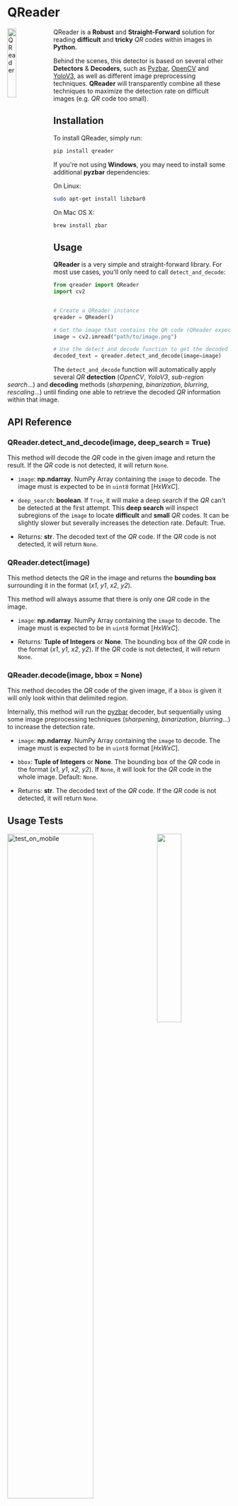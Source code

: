 # QReader

<img alt="QReader" title="QReader" src="./documentation/resources/logo.png" width="20%" align="left"> QReader is a **Robust** and **Straight-Forward** solution for reading **difficult** and **tricky** _QR_ codes within images in **Python**.

Behind the scenes, this detector is based on several other **Detectors** & **Decoders**, such as <a href="https://github.com/NaturalHistoryMuseum/pyzbar" target="_blank">Pyzbar</a>, <a href="https://opencv.org/" target="_blank">OpenCV</a> and <a href="https://github.com/Gbellport/QR-code-localization-YOLOv3" target="_blank">YoloV3</a>, as well as different image preprocessing techniques. **QReader** will transparently combine all these techniques to maximize the detection rate on difficult images (e.g. _QR_ code too small).

## Installation

To install QReader, simply run:

```bash
pip install qreader
```

If you're not using **Windows**, you may need to install some additional **pyzbar** dependencies:

On Linux:
```bash
sudo apt-get install libzbar0
```

On Mac OS X:
```bash
brew install zbar
```

## Usage

**QReader** is a very simple and straight-forward library. For most use cases, you'll only need to call ``detect_and_decode``:

```python
from qreader import QReader
import cv2


# Create a QReader instance
qreader = QReader()

# Get the image that contains the QR code (QReader expects an uint8 numpy array)
image = cv2.imread("path/to/image.png")

# Use the detect_and_decode function to get the decoded QR data
decoded_text = qreader.detect_and_decode(image=image)
```

The ``detect_and_decode`` function will automatically apply several _QR_ **detection** (_OpenCV_, _YoloV3_, _sub-region search_...) and **decoding** methods (_sharpening_, _binarization_, _blurring_, _rescaling_...) until finding one able to retrieve the decoded _QR_ information within that image.


## API Reference

### QReader.detect_and_decode(image, deep_search = True)

This method will decode the _QR_ code in the given image and return the result. If the _QR_ code is not detected, it will  return ``None``.

- ``image``: **np.ndarray**. NumPy Array containing the ``image`` to decode. The image must is expected to be in ``uint8`` format [_HxWxC_].
- ``deep_search``: **boolean**. If ``True``, it will make a deep search if the _QR_ can't be detected at the first attempt. This **deep search** will inspect subregions of the ``image`` to locate **difficult** and **small** _QR_ codes. It can be slightly slower but severally increases the detection rate. Default: True.


- Returns: **str**. The decoded text of the _QR_ code. If the _QR_ code is not detected, it will return ``None``.

### QReader.detect(image)

This method detects the _QR_ in the image and returns the **bounding box** surrounding it in the format (_x1_, _y1_, _x2_, _y2_). 

This method will always assume that there is only one _QR_ code in the image.

- ``image``: **np.ndarray**. NumPy Array containing the ``image`` to decode. The image must is expected to be in ``uint8`` format [_HxWxC_].


- Returns: **Tuple of Integers** or **None**. The bounding box of the _QR_ code in the format (_x1_, _y1_, _x2_, _y2_). If the _QR_ code is not detected, it will return ``None``.


### QReader.decode(image, bbox = None)

This method decodes the _QR_ code of the given image, if a ``bbox`` is given it will only look within that delimited region.

Internally, this method will run the <a href="https://github.com/NaturalHistoryMuseum/pyzbar" target="_blank">pyzbar</a> decoder, but sequentially using some image preprocessing techniques (_sharpening_, _binarization_, _blurring_...) to increase the detection rate.

- ``image``: **np.ndarray**. NumPy Array containing the ``image`` to decode. The image must is expected to be in ``uint8`` format [_HxWxC_].
- ``bbox``: **Tuple of Integers** or **None**. The bounding box of the _QR_ code in the format (_x1_, _y1_, _x2_, _y2_). If ``None``, it will look for the _QR_ code in the whole image. Default: ``None``.


- Returns: **str**. The decoded text of the _QR_ code. If the _QR_ code is not detected, it will return ``None``.

## Usage Tests
<div><img alt="test_on_mobile" title="test_on_mobile" src="./documentation/resources/test_mobile.jpeg" width="62%"><img alt="" title="QReader" src="./documentation/resources/test_draw_64x64.jpeg" width="33%" align="right"></div>
<div>Two sample images. At left, an image taken with a mobile phone. At right, a 64x64 <i>QR</i> pasted over a drawing.</div>    
<br>

The following code will try to decode these images containing <i>QR</i>s with **QReader**, <a href="https://github.com/NaturalHistoryMuseum/pyzbar" target="_blank">pyzbar</a> and <a href="https://opencv.org/" target="_blank">OpenCV</a>.
```python
from qreader import QReader
from cv2 import QRCodeDetector, imread
from pyzbar.pyzbar import decode

# Initialize the three tested readers (QRReader, OpenCV and pyzbar)
qreader_reader, cv2_reader, pyzbar_reader = QReader(), QRCodeDetector(), decode

for img_path in ('test_mobile.jpeg', 'test_draw_64x64.jpeg'):
    # Read the image
    img = imread(img_path)

    # Try to decode the QR code with the three readers
    qreader_out = qreader_reader.detect_and_decode(image=img)
    cv2_out = cv2_reader.detectAndDecode(img=img)[0]
    pyzbar_out = pyzbar_reader(image=img)
    # Read the content of the pyzbar output
    pyzbar_out = pyzbar_out[0].data.decode('utf-8') if len(pyzbar_out) > 0 else ""

    # Print the results
    print(f"Image: {img_path} -> QReader: {qreader_out}. OpenCV: {cv2_out}. pyzbar: {pyzbar_out}.")
```

The output of the previous code is:

```txt
Image: test_mobile.jpeg -> QReader: https://github.com/Eric-Canas/QReader. OpenCV: . pyzbar: .
Image: test_draw_64x64.jpeg -> QReader: https://github.com/Eric-Canas/QReader. OpenCV: . pyzbar: .
```

Note that **QReader** internally uses <a href="https://github.com/NaturalHistoryMuseum/pyzbar" target="_blank">pyzbar</a> as **decoder** and a combination of <a href="https://opencv.org/" target="_blank">OpenCV</a> and <a href="https://github.com/Gbellport/QR-code-localization-YOLOv3" target="_blank">YoloV3</a> for the **detector**. The improved **detection-decoding rate** that **QReader** achieves doesn't come from the usage of more powerful readers, but from the combination of the different image pre-processing and _QR_ search methods it applies.

## Acknowledgements

This library is based on the following projects:

- Pretrained model weights of <a href="https://github.com/Gbellport/QR-code-localization-YOLOv3" target="_blank">QR-code-locatiazation-YOLOv3</a> by <a href="https://github.com/Gbellport" target="_blank">Gabriel Bellport</a>.
- <a href="https://github.com/NaturalHistoryMuseum/pyzbar" target="_blank">Pyzbar</a> _QR_ Decoder.
- <a href="https://opencv.org/" target="_blank">OpenCV</a> methods for image filtering and _QR_ Detection.
